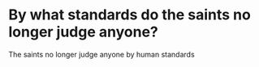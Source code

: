 # By what standards do the saints no longer judge anyone?

The saints no longer judge anyone by human standards
